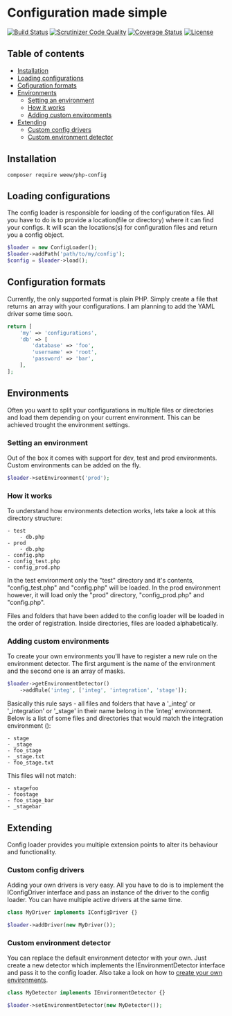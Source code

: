 # Configuration made simple

[![Build Status](https://travis-ci.org/weew/php-config.svg?branch=master)](https://travis-ci.org/weew/php-config)
[![Scrutinizer Code Quality](https://scrutinizer-ci.com/g/weew/php-config/badges/quality-score.png?b=master)](https://scrutinizer-ci.com/g/weew/php-config/?branch=master)
[![Coverage Status](https://coveralls.io/repos/weew/php-config/badge.svg?branch=master&service=github)](https://coveralls.io/github/weew/php-config?branch=master)
[![License](https://poser.pugx.org/weew/php-config/license)](https://packagist.org/packages/weew/php-config)

## Table of contents

- [Installation](#installation)
- [Loading configurations](#loading-configurations)
- [Cofiguration formats](#configuration-formats)
- [Environments](#environments)
    - [Setting an environment](#setting-an-environment)
    - [How it works](#how-it-works)
    - [Adding custom environments](#adding-custom-environments)
- [Extending](#extending)
    - [Custom config drivers](#custom-config-drivers)
    - [Custom environment detector](#custom-environment-detector)

## Installation

`composer require weew/php-config`

## Loading configurations

The config loader is responsible for loading of the configuration files. All you have to do is to provide a location(file or directory) where it can find your configs. It will scan the locations(s) for configuration files and return you a config object.

```php
$loader = new ConfigLoader();
$loader->addPath('path/to/my/config');
$config = $loader->load();
```

## Configuration formats

Currently, the only supported format is plain PHP. Simply create a file that returns an array with your configurations. I am planning to add the YAML driver some time soon.

```php
return [
    'my' => 'configurations',
    'db' => [
        'database' => 'foo',
        'username' => 'root',
        'password' => 'bar',
    ],
];
```

## Environments

Often you want to split your configurations in multiple files or directories and load them depending on your current environment. This can be achieved trought the environment settings.

### Setting an environment

Out of the box it comes with support for dev, test and prod environments. Custom environments can be added on the fly.

```php
$loader->setEnviroonment('prod');
```

### How it works

To understand how environments detection works, lets take a look at this directory structure:

```
- test
    - db.php
- prod
    - db.php
- config.php
- config_test.php
- config_prod.php
```

In the test environment only the "test" directory and it's contents, "config\_test.php" and "config.php" will be loaded. In the prod environment however, it will load only the "prod" directory, "config\_prod.php" and "config.php".

Files and folders that have been added to the config loader will be loaded in the order of registration. Inside directories, files are loaded alphabetically.

### Adding custom environments

To create your own environments you'll have to register a new rule on the environment detector. The first argument is the name of the environment and the second one is an array of masks.

```php
$loader->getEnvironmentDetector()
    ->addRule('integ', ['integ', 'integration', 'stage']);
```

Basically this rule says - all files and folders that have a '\_integ' or '\_integration' or '\_stage' in their name belong in the 'integ' environment. Below is a list of some files and directories that would match the integration environment ():

```
- stage
- _stage
- foo_stage
- _stage.txt
- foo_stage.txt
```

This files will not match:

```
- stagefoo
- foostage
- foo_stage_bar
- _stagebar
```

## Extending

Config loader provides you multiple extension points to alter its behaviour and functionality.

### Custom config drivers

Adding your own drivers is very easy. All you have to do is to implement the IConfigDriver interface and pass an instance of the driver to the config loader. You can have multiple active drivers at the same time.

```php
class MyDriver implements IConfigDriver {}

$loader->addDriver(new MyDriver());
```

### Custom environment detector

You can replace the default environment detector with your own. Just create a new detector which implements the IEnvironmentDetector interface and pass it to the config loader. Also take a look on how to [create your own environments](#adding-custom-environments).

```php
class MyDetector implements IEnvironmentDetector {}

$loader->setEnvironmentDetector(new MyDetector());
```
